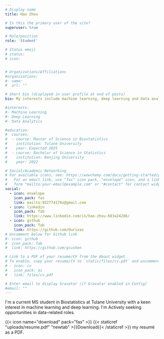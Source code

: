 ```yaml
---
# Display name
title: Hao Zhou

# Is this the primary user of the site?
superuser: true

# Role/position
role: 'Student'

# Status emoji
# status:
# icon: 


# Organizations/Affiliations
#organizations:
#- name: 
#  url: ""

# Short bio (displayed in user profile at end of posts)
bio: My interests include machine learning, deep learning and data analytics.

#interests:
#- Machine Learning
#- Deep Learning
#- Data Analytics

#education:
#  courses:
#  - course: Master of Science in Biostatistics
#    institution: Tulane University
#    year: Expected 2025
#  - course: Bachelor of Science in Statistics
#    institution: Nanjing University
#    year: 2022

# Social/Academic Networking
# For available icons, see: https://wowchemy.com/docs/getting-started/page-builder/#icons
#   For an email link, use "fas" icon pack, "envelope" icon, and a link in the
#   form "mailto:your-email@example.com" or "#contact" for contact widget.
social:
  - icon: envelope
    icon_pack: fas
    link: mailto:952774178z@gmail.com
  - icon: linkedin
    icon_pack: fab
    link: https://www.linkedin.com/in/hao-zhou-683a24288/
  - icon: github
    icon_pack: fab
    link: https://github.com/Durixas
# Uncomment below for Github link
#- icon: github
#  icon_pack: fab
#  link: https://github.com/gcushen

# Link to a PDF of your resume/CV from the About widget.
# To enable, copy your resume/CV to `static/files/cv.pdf` and uncomment the lines below.
# - icon: cv
#   icon_pack: ai
#   link: files/cv.pdf

# Enter email to display Gravatar (if Gravatar enabled in Config)
#email: ""
---
```


I'm a current MS student in Biostatistics at Tulane University with a keen interest in machine learning and deep learning. I'm Actively seeking opportunities in data-related roles.

{{< icon name="download" pack="fas" >}} {{< staticref "uploads/resume.pdf" "newtab" >}}Download{{< /staticref >}} my resumé as a PDF.
